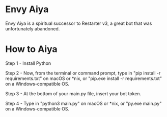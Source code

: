 # Envy Aiya

Envy Aiya is a spiritual successor to Restarter v3, a great bot that was unfortunately abandoned.

# How to Aiya

Step 1 - Install Python

Step 2 - Now, from the terminal or command prompt, type in "pip install -r requirements.txt" on macOS or *nix, or "pip.exe install -r requirements.txt" on a Windows-compatible OS.

Step 3 - At the bottom of your main.py file, insert your bot token.

Step 4 - Type in "python3 main.py" on macOS or *nix, or "py.exe main.py" on a Windows-compatible OS.

